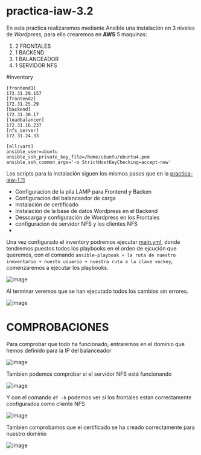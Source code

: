 # practica-iaw-3.2

En esta practica realizaremos mediante Ansible una instalación en 3 niveles de *Wordpress*, para ello crearemos en **AWS** 5 maquinas:
1. 2 FRONTALES
2. 1 BACKEND
3. 1 BALANCEADOR
4. 1 SERVIDOR NFS

#Inventory
````
[frontend1]
172.31.29.157
[frontend2]
172.31.25.29
[backend]
172.31.30.17
[loadbalancer]
172.31.16.237
[nfs_server]
172.31.24.33

[all:vars]
ansible_user=ubuntu
ansible_ssh_private_key_file=/home/ubuntu/ubuntu4.pem
ansible_ssh_common_args='-o StrictHostKeyChecking=accept-new'
````
Los scripts para la instalación siguen los mismos pasos que en la [practica-iaw-1.11](https://github.com/marinaferb92/practica-iaw-1.11)
- Configuracion de la pila LAMP para Frontend y Backen
- Configuracion del balanceador de carga
- Instalación de certificado
- Instalación de la base de datos Wordpress en el Backend
- Desscarga y configuración de Wordpress en los Frontales
- configuracion de servidor NFS y los clientes NFS
- 
Una vez configurado el inventory podremos ejecutar [main.yml]([main.yml](https://github.com/marinaferb92/practica-iaw-3.2/blob/256f167f6713fecf8a3c9a1a2b1cedb64fe481bd/main.yml)), donde tendremos puestos todos los playbooks en el orden de ejcución que queremos, con el comando `ansible-playbook + la ruta de nuestro inmventario + nuesto usuario + nuestra ruta a la clave vockey`, comenzaremos a ejecutar los playbooks.

![image](https://github.com/user-attachments/assets/dbf5d279-538a-466e-9bc1-e9d6c1e21d00)

Al terminar veremos que se han ejecutado todos los cambios sin errores.

![image](https://github.com/user-attachments/assets/f8da878e-46e2-444e-a82c-8e2b47ee12fb)


# COMPROBACIONES

Para comprobar que todo ha funcionado, entraremos en el dominio que hemos definido para la IP del balanceador

![image](https://github.com/user-attachments/assets/3b6b916d-af0e-4ad2-b712-f1957a503d96)

Tambien podemos comprobar si el servidor NFS está funcionando

![image](https://github.com/user-attachments/assets/a94f457d-42e6-48ea-ba7f-ba21d655ad46)

Y con el comando `df -h` podemos ver si los frontales estan correctamente configurados como cliente NFS

![image](https://github.com/user-attachments/assets/ed6f7265-e6c5-47f6-b37f-bf7dd1556608)

Tambien comprobamos que el certificado se ha creado correctamente para nuestro dominio

![image](https://github.com/user-attachments/assets/1f103e4b-dab4-4d79-8448-a5d68399e71d)

